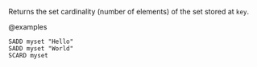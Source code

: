 Returns the set cardinality (number of elements) of the set stored at `key`.

@examples

```cli
SADD myset "Hello"
SADD myset "World"
SCARD myset
```
